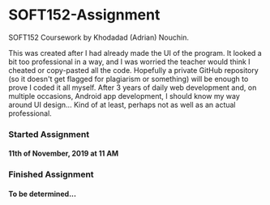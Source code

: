 # SOFT152-Assignment

SOFT152 Coursework by Khodadad (Adrian) Nouchin.
 
This was created after I had already made the UI of the program. It looked a bit too professional in a way, and I was worried the teacher would think I cheated or copy-pasted all the code. Hopefully a private GitHub repository (so it doesn't get flagged for plagiarism or something) will be enough to prove I coded it all myself. After 3 years of daily web development and, on multiple occasions, Android app development, I should know my way around UI design... Kind of at least, perhaps not as well as an actual professional.
 
### Started Assignment
 
#### 11th of November, 2019 at 11 AM

### Finished Assignment

#### To be determined...
